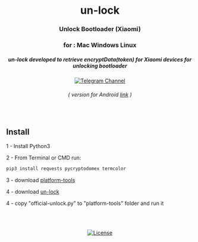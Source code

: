 <div align="center">

# un-lock

### Unlock Bootloader (Xiaomi)
### for : Mac Windows Linux

##### un-lock developed to retrieve encryptData(token) for Xiaomi devices for unlocking bootloader

[![Telegram Channel](https://img.shields.io/badge/-telegram-red?color=white&logo=telegram&logoColor=blue)](https://t.me/Offici5l_Channel)

###### ( version for Android [link](https://github.com/offici5l/MiTool) )

</div>

<br>

## Install

1 - Install Python3


2 - From Terminal or CMD run:
```bash
pip3 install requests pycryptodomex termcolor
```

3 - download [platform-tools](https://developer.android.com/tools/releases/platform-tools) 

4 - download [un-lock](https://github.com/offici5l/un-lock/archive/refs/tags/1.4.7.zip)

4 - copy "official-unlock.py" to "platform-tools" folder and run it

<br>
<br>

<div align="center">

[![License](https://img.shields.io/badge/License-Apache_2.0-blue.svg)](./LICENSE)